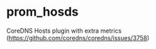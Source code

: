 # prom_hosds
CoreDNS Hosts plugin with extra metrics (https://github.com/coredns/coredns/issues/3758)
